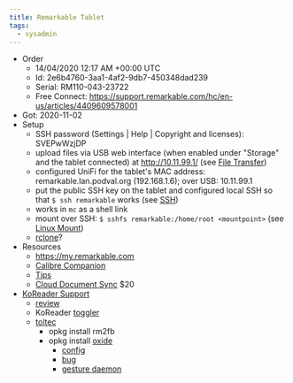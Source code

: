 ```yaml
---
title: Remarkable Tablet
tags:
  - sysadmin
---
```

- Order
  - 14/04/2020 12:17 AM +00:00 UTC
  - Id: 2e6b4760-3aa1-4af2-9db7-450348dad239
  - Serial: RM110-043-23722
  - Free Connect: https://support.remarkable.com/hc/en-us/articles/4409609578001
- Got: 2020-11-02
- Setup
  - SSH password (Settings | Help | Copyright and licenses): SVEPwWzjDP
  - upload files via USB web interface (when enabled under "Storage" and the tablet connected) at http://10.11.99.1/ (see [File Transfer](https://remarkablewiki.com/tips/file_transfer))
  - configured UniFi for the tablet's MAC address: remarkable.lan.podval.org (192.168.1.6); over USB: 10.11.99.1
  - put the public SSH key on the tablet and configured local SSH so that `$ ssh remarkable` works (see [SSH](https://remarkablewiki.com/tech/ssh))
  - works in `mc` as a shell link
  - mount over SSH: `$ sshfs remarkable:/home/root <mountpoint>` (see [Linux Mount](https://remarkablewiki.com/tips/sshmount))
  - [rclone](https://remarkablewiki.com/tips/rclone)?
- Resources
  - https://my.remarkable.com
  - [Calibre Companion](http://faq.calibrecompanion.co/)
  - [Tips](https://remarkablewiki.com/tips/start)
  - [Cloud Document Sync](https://www.einkpads.com/products/ep-binder)  $20
- [KoReader Support](https://github.com/koreader/koreader/issues/6792)
  - [review](https://www.reddit.com/r/RemarkableTablet/comments/ks80ao/koreader_gamechanger_this_completes_the/)
  - KoReader [toggler](https://github.com/ddvk/remarkable-autoinstall/tree/master/rm2)
  - [toltec](https://github.com/toltec-dev/toltec)
    - opkg install rm2fb
    - opkg install [oxide](https://github.com/Eeems/oxide/releases)
      - [config](https://github.com/toltec-dev/toltec/blob/c7f3198b2b7cb83e86cb4e0b237a4a1a8c1acfa8/package/oxide/package)
      - [bug](https://github.com/Eeems/oxide/issues/149)
      - [gesture daemon](https://rmkit.dev/apps/genie)